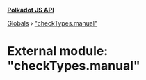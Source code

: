 **[Polkadot JS API](../README.md)**

[Globals](../globals.md) › ["checkTypes.manual"](_checktypes_manual_.md)

# External module: "checkTypes.manual"